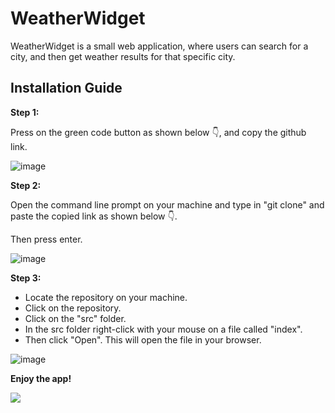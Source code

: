 # WeatherWidget

WeatherWidget is a small web application, where users can search for a city, and then get weather results for that specific city.

## Installation Guide

**Step 1:** 

Press on the green code button as shown below :point_down:, and copy the github link. 

![image](https://user-images.githubusercontent.com/77355470/191298925-244fd98a-2b3b-41f4-9ed0-7b39478f0b80.png)

**Step 2:**

Open the command line prompt on your machine and type in "git clone" and paste the copied link as shown below :point_down:. 

Then press enter.
 
 ![image](https://user-images.githubusercontent.com/77355470/191300459-0c08a827-917f-4631-8b12-6a327b398825.png)

**Step 3:**

- Locate the repository on your machine.
- Click on the repository.
- Click on the "src" folder.
- In the src folder right-click with your mouse on a file called "index".
- Then click "Open". This will open the file in your browser.
 
![image](https://user-images.githubusercontent.com/77355470/191301804-c85fc7c2-497f-4a79-b0df-23fac57ce2d3.png)


**Enjoy the app!**

![](https://gifimage.net/wp-content/uploads/2017/06/thats-all-folks-gif-6.gif)

